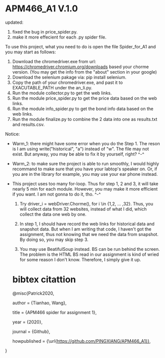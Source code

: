 # APM466_A1 V.1.0 

updated:
  1. fixed the bug in price_spider.py.
  2. make it more effecient for each .py spider file.

To use this project, what you need to do is open the file Spider_for_A1 and you may start as follows:

  1. Download the chromedriver.exe from url: https://chromedriver.chromium.org/downloads based your chorme version. (You may get the info from the "about" section in your google)
  2. Download the selenium pakage via: pip install selenium.
  3. Copy the path of your chromedriver.exe, and past it to EXACUTABLE_PATH under the an_li.py.
  4. Run the module collector.py to get the web links.
  5. Run the module price_spider.py to get the price data based on the web links.
  6. Run the module info_spider.py to get the bond info data based on the web links.
  7. Run the module finalize.py to combine the 2 data into one as results.txt and results.csv.

Notice:

* Warm_1: there might have some error when you do the Step 1. The reson is I am using write("historical", "a") instead of "w". The file may not exist. But anyway, you may be able to fix it by yourself, right? ^-^

* Warm_2: to make sure the project is able to run smoothly, I would highly recommand to make sure that you have your labtop's speaker on. Or, if you are in the library for example, you may use your ear phone instead.

* This project uses too many for-loop. Thus for step 1, 2 and 3, it will take nearly 5 min for each module. However, you may make it more efficient if you want. I am not gonna to do it, tho. ^-^
  
  1. Try
      driver_i = webDriver.Chorme(), for i \in {1,2, ... ,32}. 
  Thus, you will collect data from 32 websites, instead of what I did, which collect the data one web by one.
    
  2. In step 1, I should have record the web links for historical data and snapshot data. But when I am writing that code, I haven't got the assignment, thus not knowing that we need the data from snapshot. 
  By doing so, you may skip step 3.
  
  3. You may use BeatifulSoup instead. BS can be run behind the screen. The problem is the HTML BS read in our assignment is kind of wried for some reason I don't know. Therefore, I simply give it up. 
  
  # bibtex citattion
  
  @misc{Patrick2020, 
  
   author = {Tianhao, Wang}, 
   
   title = {APM466 spider for assignment 1},
   
   year = {2020},
   
   journal = {Github},
   
   howpublished = {\url{https://github.com/PINGXIANG/APM466_A1}},

}
